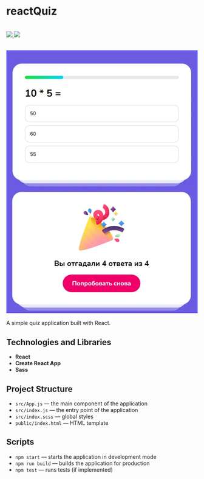 # reactQuiz

</br>
<div>
    <a href="README.md">
        <img src="https://img.shields.io/badge/README-RU-blue?color=006400&labelColor=006400&style=for-the-badge">
    </a>
    <a href="README.en.md">
        <img src="https://img.shields.io/badge/README-ENG-blue?color=44944a&labelColor=1C2325&style=for-the-badge">
    </a>
</div>
</br>

![reactQuiz](reactQuiz.webp)

A simple quiz application built with React.

## Technologies and Libraries

- **React** 
- **Create React App** 
- **Sass**

## Project Structure

- `src/App.js` — the main component of the application
- `src/index.js` — the entry point of the application
- `src/index.scss` — global styles
- `public/index.html` — HTML template

## Scripts

- `npm start` — starts the application in development mode
- `npm run build` — builds the application for production
- `npm test` — runs tests (if implemented)
